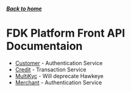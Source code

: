 ##### [Back to home](../../README.md)

# FDK Platform Front API Documentaion


* [Customer](CUSTOMER.md) - Authentication Service 
* [Credit](CREDIT.md) - Transaction Service 
* [MultiKyc](MULTIKYC.md) - Will deprecate Hawkeye 
* [Merchant](MERCHANT.md) - Authentication Service 